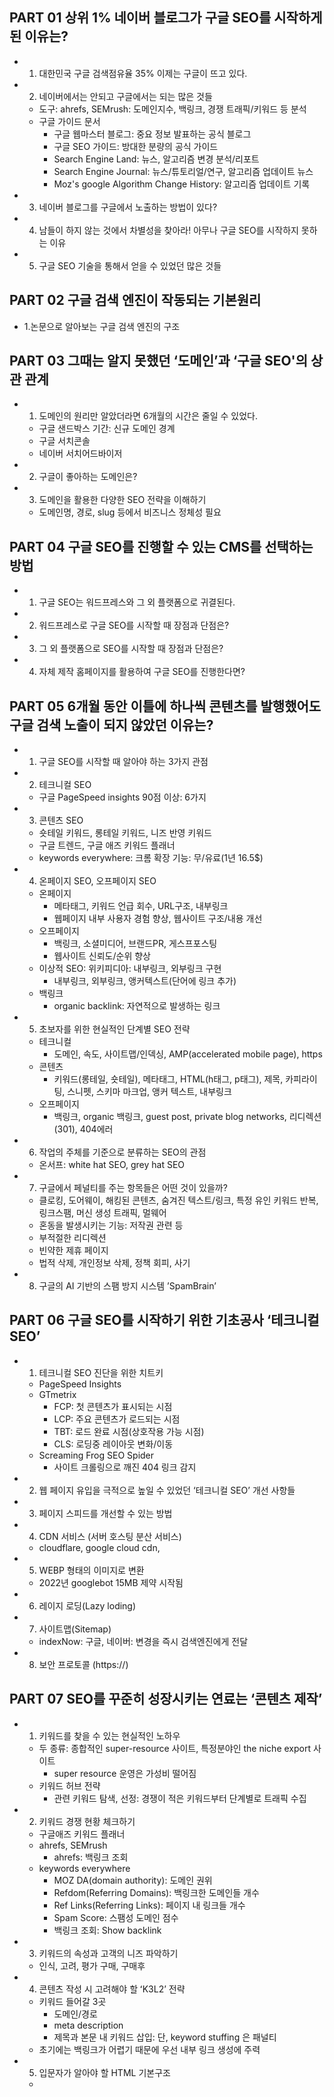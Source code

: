 ## PART 01 상위 1% 네이버 블로그가 구글 SEO를 시작하게 된 이유는?
* 1. 대한민국 구글 검색점유율 35% 이제는 구글이 뜨고 있다.
* 2. 네이버에서는 안되고 구글에서는 되는 많은 것들
	* 도구: ahrefs, SEMrush: 도메인지수, 백링크, 경쟁 트래픽/키워드 등 분석
	* 구글 가이드 문서
		* 구글 웹마스터 블로그: 중요 정보 발표하는 공식 블로그
		* 구글 SEO 가이드: 방대한 분량의 공식 가이드
		* Search Engine Land: 뉴스, 알고리즘 변경 분석/리포트
		* Search Engine Journal: 뉴스/튜토리얼/연구, 알고리즘 업데이트 뉴스
		* Moz's google Algorithm Change History: 알고리즘 업데이트 기록
* 3. 네이버 블로그를 구글에서 노출하는 방법이 있다?
* 4. 남들이 하지 않는 것에서 차별성을 찾아라! 아무나 구글 SEO를 시작하지 못하는 이유
* 5. 구글 SEO 기술을 통해서 얻을 수 있었던 많은 것들


## PART 02 구글 검색 엔진이 작동되는 기본원리
* 1.논문으로 알아보는 구글 검색 엔진의 구조


## PART 03 그때는 알지 못했던 ‘도메인’과 ‘구글 SEO'의 상관 관계
* 1. 도메인의 원리만 알았더라면 6개월의 시간은 줄일 수 있었다.
	* 구글 샌드박스 기간: 신규 도메인 경계
	* 구글 서치콘솔
	* 네이버 서치어드바이저
* 2. 구글이 좋아하는 도메인은?
* 3. 도메인을 활용한 다양한 SEO 전략을 이해하기
	* 도메인명, 경로, slug 등에서 비즈니스 정체성 필요


## PART 04 구글 SEO를 진행할 수 있는 CMS를 선택하는 방법
* 1. 구글 SEO는 워드프레스와 그 외 플랫폼으로 귀결된다.
* 2. 워드프레스로 구글 SEO를 시작할 때 장점과 단점은?
* 3. 그 외 플랫폼으로 SEO를 시작할 때 장점과 단점은?
* 4. 자체 제작 홈페이지를 활용하여 구글 SEO를 진행한다면?


## PART 05 6개월 동안 이틀에 하나씩 콘텐츠를 발행했어도 구글 검색 노출이 되지 않았던 이유는?
* 1. 구글 SEO를 시작할 때 알아야 하는 3가지 관점
* 2. 테크니컬 SEO
	* 구글 PageSpeed insights 90점 이상: 6가지
* 3. 콘텐츠 SEO
	* 숏테일 키워드, 롱테일 키워드, 니즈 반영 키워드
	* 구글 트렌드, 구글 애즈 키워드 플래너
	* keywords everywhere: 크롬 확장 기능: 무/유료(1년 16.5$)
* 4. 온페이지 SEO, 오프페이지 SEO
	* 온페이지
		* 메타태그, 키워드 언급 회수, URL구조, 내부링크
		* 웹페이지 내부 사용자 경험 향상, 웹사이트 구조/내용 개선
	* 오프페이지
		* 백링크, 소셜미디어, 브랜드PR, 게스프포스팅
		* 웹사이트 신뢰도/순위 향상
	* 이상적 SEO: 위키피디아: 내부링크, 외부링크 구현
		* 내부링크, 외부링크, 앵커텍스트(단어에 링크 추가)
	* 백링크
		* organic backlink: 자연적으로 발생하는 링크
* 5. 초보자를 위한 현실적인 단계별 SEO 전략
	* 테크니컬
		* 도메인, 속도, 사이트맵/인덱싱, AMP(accelerated mobile page), https
	* 콘텐츠
		* 키워드(롱테일, 숏테일), 메타태그, HTML(h태그, p태그), 제목, 카피라이팅, 스니펫, 스키마 마크업, 앵커 텍스트, 내부링크
	* 오프페이지
		* 백링크, organic 백링크, guest post, private blog networks, 리디렉션(301), 404에러
* 6. 작업의 주체를 기준으로 분류하는 SEO의 관점
	* 온서프: white hat SEO, grey hat SEO
* 7. 구글에서 페널티를 주는 항목들은 어떤 것이 있을까?
	* 클로킹, 도어웨이, 해킹된 콘텐츠, 숨겨진 텍스트/링크, 특정 유인 키워드 반복, 링크스팸, 머신 생성 트래픽, 멀웨어
	* 혼동을 발생시키는 기능: 저작권 관련 등
	* 부적절한 리디렉션
	* 빈약한 제휴 페이지
	* 법적 삭제, 개인정보 삭제, 정책 회피, 사기
* 8. 구글의 AI 기반의 스팸 방지 시스템 ’SpamBrain’


## PART 06 구글 SEO를 시작하기 위한 기초공사 ‘테크니컬 SEO’
* 1. 테크니컬 SEO 진단을 위한 치트키
	* PageSpeed Insights
	* GTmetrix
		* FCP: 첫 콘텐츠가 표시되는 시점
		* LCP: 주요 콘텐츠가 로드되는 시점
		* TBT: 로드 완료 시점(상호작용 가능 시점)
		* CLS: 로딩중 레이아웃 변화/이동
	* Screaming Frog SEO Spider
		* 사이트 크롤링으로 깨진 404 링크 감지
* 2. 웹 페이지 유입을 극적으로 높일 수 있었던 ‘테크니컬 SEO’ 개선 사항들
* 3. 페이지 스피드를 개선할 수 있는 방법
* 4. CDN 서비스 (서버 호스팅 분산 서비스)
	* cloudflare, google cloud cdn,
* 5. WEBP 형태의 이미지로 변환
	* 2022년 googlebot 15MB 제약 시작됨
* 6. 레이지 로딩(Lazy loding)
* 7. 사이트맵(Sitemap)
	* indexNow: 구글, 네이버: 변경을 즉시 검색엔진에게 전달
* 8. 보안 프로토콜 (https://)


## PART 07 SEO를 꾸준히 성장시키는 연료는 ‘콘텐츠 제작’
* 1. 키워드를 찾을 수 있는 현실적인 노하우
	* 두 종류: 종합적인 super-resource 사이트, 특정분야인 the niche export 사이트
		* super resource 운영은 가성비 떨어짐
	* 키워드 허브 전략
		* 관련 키워드 탐색, 선정: 경쟁이 적은 키워드부터 단계별로 트래픽 수집
* 2. 키워드 경쟁 현황 체크하기
	* 구글애즈 키워드 플래너
	* ahrefs, SEMrush
		* ahrefs: 백링크 조회
	* keywords everywhere
		* MOZ DA(domain authority): 도메인 권위
		* Refdom(Referring Domains): 백링크한 도메인들 개수
		* Ref Links(Referring Links): 페이지 내 링크들 개수
		* Spam Score: 스팸성 도메인 점수
		* 백링크 조회: Show backlink
* 3. 키워드의 속성과 고객의 니즈 파악하기
	* 인식, 고려, 평가 구매, 구매후
* 4. 콘텐츠 작성 시 고려해야 할 ʻK3L2’ 전략
	* 키워드 들어갈 3곳
		* 도메인/경로
		* meta description
		* 제목과 본문 내 키워드 삽입: 단, keyword stuffing 은 패널티
	* 초기에는 백링크가 어렵기 때문에 우선 내부 링크 생성에 주력
* 5. 입문자가 알아야 할 HTML 기본구조
	* <title>: SEO에서 15%, 제목 앞부분에 포커스 키워드
		* 구글검색엔진은 수집/분류에 리소스 적게 소요하는 콘텐츠를 선호
	* <h1/><h*/>: 질문
	* <p/>: 답변
	* 시맨틱 구조
		* <header/>, <nav/>, <article/>, <figure/>, <footer/>
* 6. 내부링크를 활용한 온사이트 SEO 방법
	* SEO에서 3%
	* 목차
	* 안티패턴
		* 과도한 링크: 내/외부 비율, 비중 넘을 시 nofollow
		* 콘텐츠와 무관한 링크
		* 깨진 링크
		* 숨겨진 링크: 패널티: 사용자나 검색엔진이 접근 불가능한(noindex) 링크는 위험
* 7. 구글 SEO를 진행할 때 ʻ스니펫’을 잡아야 하는 이유는?
	* 클릭률 42.9%
	* schema markup 지정시 가능성 상승
* 8. 스키마 마크업 활용하기
	* 구글 리치 결과 테스트, schema.org 구조화된 데이터 테스트
	* 메인 페이지에 특히 적용
* 9. 콘텐츠 SEO를 잘하기 위한 나만의 루틴 만들기
	* 유형: 핵심목적, 초보가이드, 분야정의, 하우투, FAQ, 목록글, 인터뷰/취제, 리뷰/후기, 개인경험, 비교/대조
	* 퍼널: 인식, 고려, 평가, 구매, 구매후
* 10. 구글이 좋아하는 100점짜리 글쓰기 방법
	* 워드프레스 플러그인: 랭크매스
* 11. 아무도 알려주지 않았던 인공지능을 활용한 글쓰기 방법
	* 구글: AI 제작 콘텐츠 관련 Google 검색 안내: 제작 방식과 관계없이 품질이 우수한 콘텐츠에 보상
	* 한국: wrtn.ai: LLM 조합/대행 서비스
	* aiprm, hubspot blog topic generator(app.hubspot.com)
* 12. 섬네일도 인공지능으로 만드는 시대가 왔다.
	* leonardo.ai


## PART 08 구글 SEO의 가속도를 높여주는 링크 빌딩 전략
* 1. 내부 링크와 외부 링크가 SEO에 주는 영향
	* 링크는 중요 판단 요소, 앵커 텍스트
	* 링크스팸: 내/외부 모두
	* 링크권장, 크롤링 가능한 링크(<a href />)
	* 내부 링크로 자신의 콘텐츠 상호 참조: 중요한 페이지마다 내부 링크 하나 이상
		* 페이지 내 링크 1개 이상
	* 링크와 앵커 텍스트를 기준으로 크롤링 대상을 찾음
* 2. [인터뷰] 링크 빌딩 전략을 활용한 오가닉 유입 30% 개선 사례 - 먼데이닷컴 파트너사 SPH 김보민 매니저
* 3. 404 에러와 301 리다이렉팅 이해하기
	* 301 moved permanently: SEO 에 영향
	* 307 temporary redirect: 길어지면 SEO 에 영향
	* 404 not found: 모니터링: screaming frog SEO spider, ahrefs, semrush
* 4. 한국에서 백링크를 구축할 수 있는 현실적인 방법
* 5. [인터뷰] 3개의 워드프레스를 활용하여 구글 SEO를 진행했던 실무노하우 - 비즈니스 캔버스 김가은 매니저
* 6. 잘나가는 SEO 컨설턴트들이 활용한다는 PBN 구축 노하우
* 7. 안전한 PBN을 만들기 위한 계층전략 노하우
	* tier 1, 2, 3
	* 도메인지수: ahrefs 기반 한계
	* <hreflang />
* 8. 블랙햇 SEO가 작동되는 원리는?
	* 링크 빌딩, 저품질 백링크 대량 생성시 문제, 일시적 효과 의도: 보통 비정상 비즈니스
	* 의심 사례
		* 단기간 과도한 백링크 생성
		* head 나 footer 에 의도적으로 다수의 앵커 텍스트와 백링크 추가
		* 의도적 링크숨김: 폰트 크기 0, 색상으로 은닉
		* 댓글로 스팸성 백링크 지속 추가
		* 본문에 과도하게 앵커 텍스트와 백링크
			* 보통 포커스 키워드도 전체 분량의 3~5%, 앵커 텍스트와 백링크는 매우 제한적으로 사용
		* 콘텐츠를 표절/복제 지속: 번역은 문제가 안되지만 단순 복붙은 블랙햇 SEO 로 간주
		* 리다이렉트: 브릿지 페이지, 점프 페이지, 게이트웨이 페이지 활용해서 의도적 리다이렉트
* 9. 구글 SEO를 위해 알아야 할 Google 검색 순위 시스템 17가지
	* BERT: bidirectional encoder representations from transformers: AI, 단어 의미/의도 파악
	* 위기정보 시스템: 개인위기, 재난알림
	* 중복삭제 시스템: 일치/유사할 경우 관련성 높은 결과만 표시
	* 일치검색 도메인 시스템: 도메인 이름 내 단어 고려: 과도하지 않게
	* 최신정보 시스템: 사용자가 최신 콘텐츠를 기대할 경우 최근 콘텐츠 우선
	* 유용한 콘텐츠 시스템: 트래픽 목적 콘텐츠가 아닌 유용한 콘텐츠 우선
	* 링크분석 시스템, PageRank
	* 지역뉴스 시스템: 주요뉴스, 지역뉴스 기능
	* MUM: 멀티태스킹 통합 모델: 언어 이해/생성 AI
	* 신경망 검색: 검색어 및 페이지 내 개념 이해, 문맥 매칭
	* 원본 콘텐츠 시스템: 인용보다 원본을 우선
	* 삭제 기반 순위 내리기 시스템: 요청 발생시: 법적 삭제, 개인정보 삭제, 문구 순위 시스템
	* RankBrain: 문맥 관계 이해 AI: 검색어가 포함되어 있지 않아도 판단
	* 신뢰할 수 있는 정보 시스템
	* 리뷰 시스템: 전문가/애호가의 고품질 콘텐츠 우선
	* 사이트 다양성 시스템
		* 동일 사이트 결과를 하나만 표시
		* 서브도메인을 루트도메인의 일부로 취급, 콘텐츠 다양성 있을경우 별개로 취급
	* 스팸감지 시스템: SpamBrain


## PART 09 SEO 최적화를 이룰 수 있는 다양한 고급 꿀팁들을 소개합니다.
* 1. 나의 웹 페이지를 튼튼하게 만들어 줄 수 있는 기둥 페이지(Pillar contents) 만들기
	* 체류시간 증가
		* 콘텐츠 양 늘리기
		* 연관 콘텐츠를 링크로 연결
		* 콘텐츠 질(정보성) 높여서 몰입
	* 사이트의 기둥 콘텐츠 필요: 필러(pillar) 콘텐츠
		* 내용 길고 주제 포괄적
		* 과다한 내부 링크 집중으로 패널티 우려되면 nofollow 적용
* 2. 워드프레스 웹 페이지를 네이버 상단에 노출할 수 있는 전략
	* 네이버 서치 어드바이저에서 indexNow 지원: 2023년
		* indexNow: google, yandex 등 엔진이 활용
* 3. 브레드크럼(Breadcrumb) 활용하기
* 4. Google Web Stories 활용하기


## PART 10 구글 SEO의 트랜드는 어떻게 흘러가고 있을까?
* 1. 2023년 구글 SEO에 반영되고 있는 다양한 요소들
	* 콘텐츠
	* HTML 구조
	* 테크니컬
		*
	* 링크 빌딩
		* 백링크: 14%
		* 내부링크: 3%
	* 사용자 참여
		* 체류시간, 이탈, 세션당 페이지: 11%
* 2. 구글 알고리즘의 변화 과정
* 3. 구글은 백링크 시스템을 포기할 수 있을까?
* 4. 구글 음성검색은 어떻게 흘러가고 있을까?
* 5. 구글 SEO에서 ʻ사용자 경험 최적화’ 지수를 높이는 경우와 떨어뜨리는 경우는?
* 6. 다양한 상황에 따라 유연하게 콘텐츠를 제작했던 실전 노하우를 공유합니다.
* 7. 구글 SEO를 시작하는 마케터가 알아야 할 보안과 개인정보 규정


## PART 11 검색 노출 최적화 이후, 잠재고객의 DB를 3배 향상할 수 있었던 핵심 노하우는?


## PART 12 마무리하며
* 1. 구글 SEO를 진행하면서 가장 어려웠던 점은?
* 2. 구글 SEO를 통해 성과를 얻기까지의 과정을 소개한다면?
* 3. [인터뷰] 제로베이스에서 매월 오가닉 트래픽 3,000을 만들기까지의 노력을 말하다.
* 4. 구글 SEO에 대한 성과를 측정할 수 있는 다양한 방법들을 소개합니다.
* 5. 기업 마케팅 담당자를 위한 국내 최초 구글 SEO 커뮤니티를 운영합니다.


## PART 13 부록
* 1. 구글 SEO를 시작하는 입문자가 알아야 할 SEO 용어 학습하기
* 2. 웹에이전시 대표자가 말하는 ʻ테크니컬 SEO’와 ʻ글로벌 온라인 비즈니스’의 모든 것
